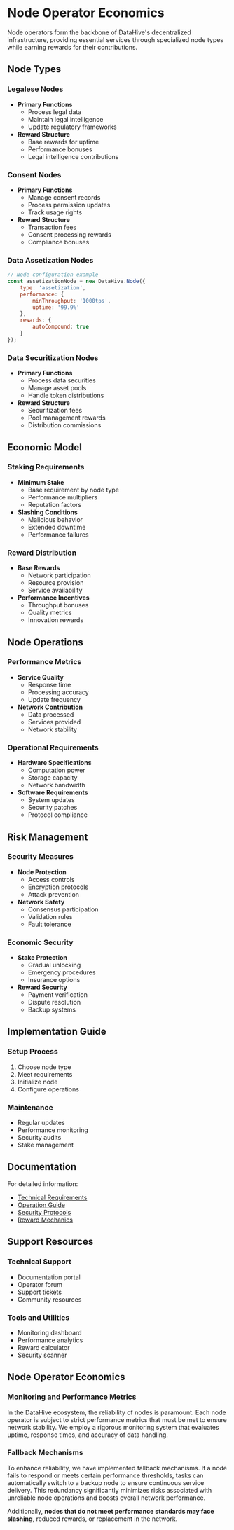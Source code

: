 # Node Operator Economics

Node operators form the backbone of DataHive's decentralized infrastructure, providing essential services through specialized node types while earning rewards for their contributions.

## Node Types

### Legalese Nodes
- **Primary Functions**
  - Process legal data
  - Maintain legal intelligence
  - Update regulatory frameworks
- **Reward Structure**
  - Base rewards for uptime
  - Performance bonuses
  - Legal intelligence contributions

### Consent Nodes
- **Primary Functions**
  - Manage consent records
  - Process permission updates
  - Track usage rights
- **Reward Structure**
  - Transaction fees
  - Consent processing rewards
  - Compliance bonuses

### Data Assetization Nodes
```javascript
// Node configuration example
const assetizationNode = new DataHive.Node({
    type: 'assetization',
    performance: {
        minThroughput: '1000tps',
        uptime: '99.9%'
    },
    rewards: {
        autoCompound: true
    }
});
```

### Data Securitization Nodes
- **Primary Functions**
  - Process data securities
  - Manage asset pools
  - Handle token distributions
- **Reward Structure**
  - Securitization fees
  - Pool management rewards
  - Distribution commissions

## Economic Model

### Staking Requirements
- **Minimum Stake**
  - Base requirement by node type
  - Performance multipliers
  - Reputation factors
- **Slashing Conditions**
  - Malicious behavior
  - Extended downtime
  - Performance failures

### Reward Distribution
- **Base Rewards**
  - Network participation
  - Resource provision
  - Service availability
- **Performance Incentives**
  - Throughput bonuses
  - Quality metrics
  - Innovation rewards

## Node Operations

### Performance Metrics
- **Service Quality**
  - Response time
  - Processing accuracy
  - Update frequency
- **Network Contribution**
  - Data processed
  - Services provided
  - Network stability

### Operational Requirements
- **Hardware Specifications**
  - Computation power
  - Storage capacity
  - Network bandwidth
- **Software Requirements**
  - System updates
  - Security patches
  - Protocol compliance

## Risk Management

### Security Measures
- **Node Protection**
  - Access controls
  - Encryption protocols
  - Attack prevention
- **Network Safety**
  - Consensus participation
  - Validation rules
  - Fault tolerance

### Economic Security
- **Stake Protection**
  - Gradual unlocking
  - Emergency procedures
  - Insurance options
- **Reward Security**
  - Payment verification
  - Dispute resolution
  - Backup systems

## Implementation Guide

### Setup Process
1. Choose node type
2. Meet requirements
3. Initialize node
4. Configure operations

### Maintenance
- Regular updates
- Performance monitoring
- Security audits
- Stake management

## Documentation

For detailed information:
- [Technical Requirements](TechnicalReqs.md)
- [Operation Guide](OperationGuide.md)
- [Security Protocols](SecurityProtocols.md)
- [Reward Mechanics](RewardMechanics.md)

## Support Resources

### Technical Support
- Documentation portal
- Operator forum
- Support tickets
- Community resources

### Tools and Utilities
- Monitoring dashboard
- Performance analytics
- Reward calculator
- Security scanner

## Node Operator Economics

### Monitoring and Performance Metrics
In the DataHive ecosystem, the reliability of nodes is paramount. Each node operator is subject to strict performance metrics that must be met to ensure network stability. We employ a rigorous monitoring system that evaluates uptime, response times, and accuracy of data handling.

### Fallback Mechanisms
To enhance reliability, we have implemented fallback mechanisms. If a node fails to respond or meets certain performance thresholds, tasks can automatically switch to a backup node to ensure continuous service delivery. This redundancy significantly minimizes risks associated with unreliable node operations and boosts overall network performance.

Additionally, **nodes that do not meet performance standards may face slashing**, reduced rewards, or replacement in the network.